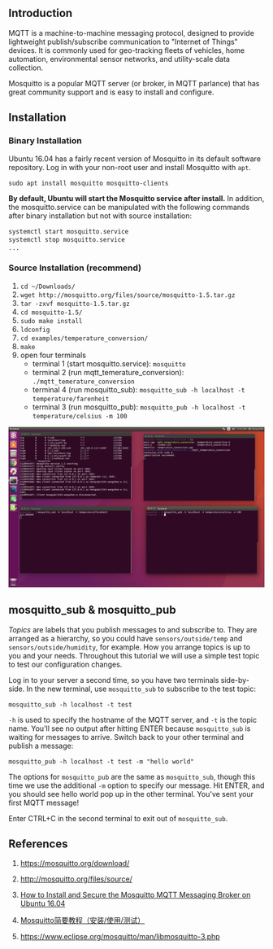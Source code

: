 ## Introduction

MQTT is a machine-to-machine messaging protocol, designed to provide lightweight publish/subscribe communication to "Internet of Things" devices. It is commonly used for geo-tracking fleets of vehicles, home automation, environmental sensor networks, and utility-scale data collection.

Mosquitto is a popular MQTT server (or broker, in MQTT parlance) that has great community support and is easy to install and configure.


## Installation

### Binary Installation

Ubuntu 16.04 has a fairly recent version of Mosquitto in its default software repository. Log in with your non-root user and install Mosquitto with `apt`.

```
sudo apt install mosquitto mosquitto-clients
```

**By default, Ubuntu will start the Mosquitto service after install.** In addition, the mosquitto.service can be manipulated with the following commands after binary installation but not with source installation:

```
systemctl start mosquitto.service
systemctl stop mosquitto.service
...
```

### Source Installation (recommend)

1. `cd ~/Downloads/`
2. `wget http://mosquitto.org/files/source/mosquitto-1.5.tar.gz`
3. `tar -zxvf mosquitto-1.5.tar.gz`
4. `cd mosquitto-1.5/`
5. `sudo make install`
6. `ldconfig`
7. `cd examples/temperature_conversion/`
8. `make`
9. open four terminals
    - terminal 1 (start mosquitto.service): `mosquitto`
    - terminal 2 (run mqtt_temerature_conversion): `./mqtt_temerature_conversion`
    - terminal 4 (run mosquitto_sub): `mosquitto_sub -h localhost -t temperature/farenheit`
    - terminal 3 (run mosquitto_pub): `mosquitto_pub -h localhost -t temperature/celsius -m 100`

![](img/mosquitto/fig1.png?raw=true)

## mosquitto_sub & mosquitto_pub

*Topics* are labels that you publish messages to and subscribe to. They are arranged as a hierarchy, so you could have `sensors/outside/temp` and `sensors/outside/humidity`, for example. How you arrange topics is up to you and your needs. Throughout this tutorial we will use a simple test topic to test our configuration changes.

Log in to your server a second time, so you have two terminals side-by-side. In the new terminal, use `mosquitto_sub` to subscribe to the test topic:

```
mosquitto_sub -h localhost -t test
```

`-h` is used to specify the hostname of the MQTT server, and `-t` is the topic name. You'll see no output after hitting ENTER because `mosquitto_sub` is waiting for messages to arrive. Switch back to your other terminal and publish a message:

```
mosquitto_pub -h localhost -t test -m "hello world"
```

The options for `mosquitto_pub` are the same as `mosquitto_sub`, though this time we use the additional `-m` option to specify our message. Hit ENTER, and you should see hello world pop up in the other terminal. You've sent your first MQTT message!

Enter CTRL+C in the second terminal to exit out of `mosquitto_sub`.


## References

1. https://mosquitto.org/download/

2. http://mosquitto.org/files/source/

3. [How to Install and Secure the Mosquitto MQTT Messaging Broker on Ubuntu 16.04](https://www.digitalocean.com/community/tutorials/how-to-install-and-secure-the-mosquitto-mqtt-messaging-broker-on-ubuntu-16-04)

4. [Mosquitto简要教程（安装/使用/测试）](https://blog.csdn.net/shagoo/article/details/7910598)

5. https://www.eclipse.org/mosquitto/man/libmosquitto-3.php

